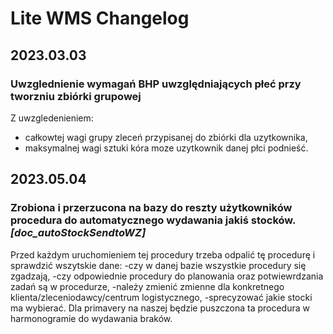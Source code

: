 # Lite WMS Changelog

## 2023.03.03
### Uwzglednienie wymagań BHP uwzględniających płeć przy tworzniu zbiórki grupowej
Z uwzgledenieniem: 
- całkowtej wagi grupy zleceń przypisanej do zbiórki dla uzytkownika, 
- maksymalnej wagi sztuki kóra moze uzytkownik danej płci podnieść.

## 2023.05.04
### Zrobiona i przerzucona na bazy do reszty użytkowników procedura do automatycznego wydawania jakiś stocków. _[doc_autoStockSendtoWZ]_
Przed każdym uruchomieniem tej procedury trzeba odpalić tę procedurę i sprawdzić wszytskie dane: 
-czy w danej bazie wszystkie procedury się zgadzają, 
-czy odpowiednie procedury do planowania oraz potwiewrdzania zadań są w procedurze, 
-należy zmienić zmienne dla konkretnego klienta/zleceniodawcy/centrum logistycznego, 
-sprecyzować jakie stocki ma wybierać. 
Dla primavery na naszej będzie puszczona ta procedura w harmonogramie do wydawania braków. 
